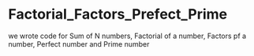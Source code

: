 # Factorial_Factors_Prefect_Prime
we wrote code for  Sum of N numbers, Factorial of a number, Factors pf a number, Perfect number and Prime number
